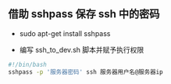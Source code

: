 ## 借助 sshpass 保存 ssh 中的密码
* sudo apt-get install sshpass

* 编写 ssh_to_dev.sh 脚本并赋予执行权限
```ssh_to_dev.sh
#!/bin/bash
sshpass -p '服务器密码' ssh 服务器用户名@服务器ip
```
